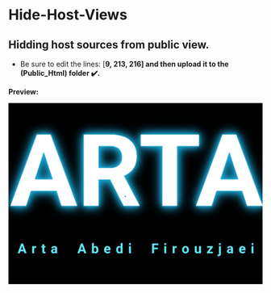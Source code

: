 # Hide-Host-Views

## Hidding host sources from public view.

* Be sure to edit the lines: [<b>9, 213, 216<b>] and then upload it to the (<b>Public_Html</b>) folder ✔️.

<b>Preview</b>:

<img src="Img/img.png"/>

